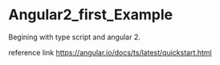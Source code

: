 # Angular2_first_Example

Begining with type script and angular 2.

reference link
https://angular.io/docs/ts/latest/quickstart.html
